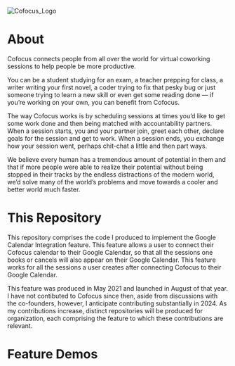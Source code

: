 ![Cofocus_Logo](https://github.com/anshulpattoo/cofocus-contributions/assets/41569741/2c99e52c-c6b9-4f4a-ab17-dd9af9eb0d23)

# About
Cofocus connects people from all over the world for virtual coworking sessions to help people be more productive.

You can be a student studying for an exam, a teacher prepping for class, a writer writing your first novel, a coder trying to fix that pesky bug or just someone trying to learn a new skill or even get some reading done — if you’re working on your own, you can benefit from Cofocus.

The way Cofocus works is by scheduling sessions at times you’d like to get some work done and then being matched with accountability partners. When a session starts, you and your partner join, greet each other, declare goals for the session and get to work. When a session ends, you exchange how your session went, perhaps chit-chat a little and then part ways.

We believe every human has a tremendous amount of potential in them and that if more people were able to realize their potential without being stopped in their tracks by the endless distractions of the modern world, we’d solve many of the world’s problems and move towards a cooler and better world much faster.

# This Repository
This repository comprises the code I produced to implement the Google Calendar Integration feature. This feature allows a user to connect their Cofocus calendar to their Google Calendar, so that all the sessions one books or cancels will also appear on their Google Calendar. This feature works for all the sessions a user creates after connecting Cofocus to their Google Calendar.

This feature was produced in May 2021 and launched in August of that year. I have not contibuted to Cofocus since then, aside from discussions with the co-founders, however, I anticipate contributing substantially in 2024. As my contributions increase, distinct repositories will be produced for organization, each comprising the feature to which these contributions are relevant.

# Feature Demos



